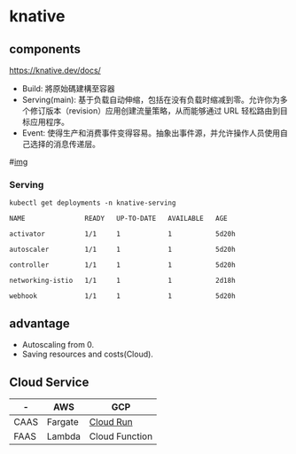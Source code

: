 # knative

## components
https://knative.dev/docs/

* Build: 將原始碼建構至容器
* Serving(main): 基于负载自动伸缩，包括在没有负载时缩减到零。允许你为多个修订版本（revision）应用创建流量策略，从而能够通过 URL 轻松路由到目标应用程序。
* Event: 使得生产和消费事件变得容易。抽象出事件源，并允许操作人员使用自己选择的消息传递层。

#[img](https://lh3.googleusercontent.com/k-8ujY6YnFamGKwzt7chkek4so67uH2pK6KXQV311fv-g7kLXOjISQS1TvekJyqRBfPh84QTt1o_J7Pqs_JnHoUT29-TiBcQt5LtsTmFA-uViT2E=w1280)

### Serving
```
kubectl get deployments -n knative-serving

NAME               READY   UP-TO-DATE   AVAILABLE   AGE

activator          1/1     1            1           5d20h

autoscaler         1/1     1            1           5d20h

controller         1/1     1            1           5d20h

networking-istio   1/1     1            1           2d18h

webhook            1/1     1            1           5d20h
```

## advantage
* Autoscaling from 0.
* Saving resources and costs(Cloud).





## Cloud Service

|-|AWS|GCP|
|---|---|---|
|CAAS|Fargate|[Cloud Run](https://cloud.google.com/run/?--&gclid=Cj0KCQjwxIOXBhCrARIsAL1QFCZhEeTGAhVhaw0Th6hosSZKHXc5bQeB3xvEJy4YaVl44n5SypUzx9waAvp8EALw_wcB&gclsrc=aw.ds)|
|FAAS|Lambda|Cloud Function|



